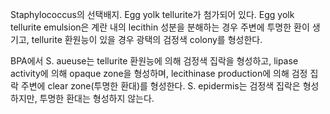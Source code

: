 Staphylococcus의 선택배지. Egg yolk tellurite가 첨가되어 있다. Egg yolk tellurite emulsion은 계란 내의 lecithin 성분을 분해하는 경우 주변에 투명한 환이 생기고, tellurite 환원능이 있을 경우 광택의 검정색 colony를 형성한다.

BPA에서 S. aueuse는 tellurite 환원능에 의해 검정색 집락을 형성하고, lipase activity에 의해 opaque zone을 형성하며, lecithinase production에 의해 검정 집락 주변에 clear zone(투명한 환대)를 형성한다. S. epidermis는 검정색 집락은 형성하지만, 투명한 환대는 형성하지 않는다.